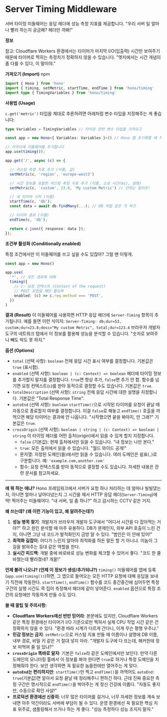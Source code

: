 # Server Timing Middleware
서버 타이밍 미들웨어는 응답 헤더에 성능 측정 지표를 제공합니다. "우리 서버 일 얼마나 빨리 하는지 궁금해? 헤더만 까봐!"

**정보**

참고: Cloudflare Workers 환경에서는 타이머가 마지막 I/O(입출력) 시간만 보여주기 때문에 타이머로 찍히는 측정치가 정확하지 않을 수 있습니다. "엣지에서는 시간 개념이 좀 다를 수 있다, 이 말이야."

**가져오기 (Import)**
npm

```typescript
import { Hono } from 'hono'
import { timing, setMetric, startTime, endTime } from 'hono/timing'
import type { TimingVariables } from 'hono/timing'
```

**사용법 (Usage)**

`c.get('metric')` 타입을 제대로 추론하려면 아래처럼 변수 타입을 지정해주는 게 좋습니다:
```typescript
type Variables = TimingVariables // 타이밍 관련 변수 타입을 가져오고

const app = new Hono<{ Variables: Variables }>() // Hono 앱 초기화할 때 지정

// 라우터에 미들웨어를 추가합니다
app.use(timing());

app.get('/', async (c) => {

  // 커스텀 측정 지표 추가 (이름, 값)
  setMetric(c, 'region', 'europe-west3')

  // 시간 정보를 포함한 커스텀 측정 지표 추가 (이름, 소요 시간(ms), 설명)
  setMetric(c, 'custom', 23.8, 'My custom Metric') // 단위는 밀리초!

  // 새 타이머 시작 (이름)
  startTime(c, 'db');
  const data = await db.findMany(...); // DB 작업 같은 거 하고

  // 타이머 종료 (이름)
  endTime(c, 'db');

  return c.json({ response: data });
});
```

**조건부 활성화 (Conditionally enabled)**

특정 조건에서만 이 미들웨어를 쓰고 싶을 수도 있잖아? 그럴 땐 이렇게.
```typescript
const app = new Hono()

app.use(
  '*', // 모든 경로에 대해
  timing({
    // c: 요청 컨텍스트 (Context of the request)
    // POST 요청일 때만 활성화
    enabled: (c) => c.req.method === 'POST',
  })
)
```

**결과 (Result)**
이 미들웨어를 사용하면 HTTP 응답 헤더에 `Server-Timing` 항목이 추가됩니다. 예를 들면 이런 식이지:
`Server-Timing: db;dur=53, custom;dur=23.8;desc="My custom Metric", total;dur=123.4`
브라우저 개발자 도구의 네트워크 탭에서 이 정보를 활용해 성능을 분석할 수 있습니다. "숫자로 보여주니 빼도 박도 못 하지."

**옵션 (Options)**

*   `total` (선택 사항): `boolean`
    전체 응답 시간 표시 여부를 결정합니다. 기본값은 `true` (표시함).
*   `enabled` (선택 사항): `boolean | (c: Context) => boolean`
    헤더에 타이밍 정보를 추가할지 말지를 결정합니다. `true`면 항상 추가, `false`면 추가 안 함. 함수를 넘기면 요청 컨텍스트(`c`)를 받아 동적으로 결정할 수도 있습니다. 기본값은 `true`.
*   `totalDescription` (선택 사항): `string`
    전체 응답 시간에 대한 설명을 지정합니다. 기본값은 "Total Response Time".
*   `autoEnd` (선택 사항): `boolean`
    `startTime()`으로 시작된 타이머를 요청이 끝날 때 자동으로 종료할지 여부를 결정합니다. 이걸 `false`로 해놓고 `endTime()` 호출을 까먹으면 해당 타이머는 결과에 안 나옵니다. "시작했으면 끝을 봐야지, 안 그래?" 기본값은 `true`.
*   `crossOrigin` (선택 사항): `boolean | string | (c: Context) => boolean | string`
    이 타이밍 헤더를 어떤 출처(origin)에서 읽을 수 있게 할지 지정합니다.
    *   `false` (기본값): 현재 출처에서만 읽을 수 있습니다. "내 정보는 나만 본다."
    *   `true`: 모든 출처에서 읽을 수 있습니다. "월드 와이드 공개!"
    *   문자열: 지정된 도메인(들)에서만 읽을 수 있습니다. 여러 도메인은 쉼표(`,`)로 구분합니다. 예: `'example.com,another.com'`
    *   함수: 요청 컨텍스트를 받아 동적으로 결정할 수도 있습니다.
    자세한 내용은 관련 문서를 참고하세요.

---

**얘 뭐 하는 애냐?**
Hono 프레임워크에서 서버가 요청 하나 처리하는 데 얼마나 빌빌댔는지, 아니면 얼마나 날아다녔는지 그 시간을 재서 HTTP 응답 헤더(`Server-Timing`)에 딱! 찍어주는 미들웨어다. "내 서버, 일 좀 하나?" 하고 감시하는 CCTV 같은 거지.

**왜 쓰는데? (왜 이런 기능이 있고, 왜 알려주는데?)**
1.  **성능 병목 찾기**: 개발자가 브라우저 개발자 도구에서 "어디서 시간을 다 잡아먹는 거야?" 하고 원인 분석할 때 아주 유용하다. DB가 문제인지, 외부 API 호출이 느린 건지, 아니면 그냥 내 코드가 발적화인지 금방 알 수 있다. "범인은 이 안에 있어!"
2.  **최적화 길잡이**: 어디가 느린지 알아야 최적화를 하든 말든 할 거 아니냐. 이놈이 그 길을 밝혀주는 등대 같은 역할을 한다.
3.  **실시간 피드백**: 개발 중에 바로바로 성능 변화를 체크할 수 있어서 좋다. "코드 한 줄 바꿨는데 빨라졌네? 개꿀!"

**언제 불려 나오냐? (언제 이 정보가 생성/추가되냐?)**
`timing()` 미들웨어를 앱에 등록(`app.use(timing())`)하면, 그 앱으로 들어오는 모든 HTTP 요청에 대해 응답을 보내기 직전에 작동한다. `startTime()`, `endTime()` 함수를 코드 중간중간에 심어두면 특정 구간의 실행 시간도 콕 집어 측정해서 헤더에 같이 넣어준다. `enabled` 옵션으로 특정 조건의 요청에만 작동하게 만들 수도 있다.

**쓸 때 꿀팁 및 주의사항:**
*   **Cloudflare Workers에선 반만 믿어라**: 본문에도 있지만, Cloudflare Workers 같은 특정 환경에선 타이머가 I/O 기준으로만 찍혀서 실제 CPU 작업 시간 같은 건 정확하지 않을 수 있다. "환경 따라 시계가 다르게 간다니, 이게 무슨 평행 우주냐."
*   **민감 정보는 금지**: `setMetric`으로 커스텀 지표 만들 때 이름이나 설명에 DB 이름, 내부 경로, 비밀 키 같은 거 절대 넣지 마라. "개발자 도구에 다 뜨는데, 해커한테 정보 떠먹여 줄 일 있냐?"
*   **`crossOrigin` 똑바로 알자**: 기본은 `false`라 같은 도메인에서만 보인다. 만약 다른 도메인의 모니터링 툴에서 이 정보를 봐야 한다면 `true`로 하거나 특정 도메인을 지정해줘야 한다. 보안 생각하면 꼭 필요한 놈들한테만 열어주는 게 맞다.
*   **`autoEnd`는 편리하지만**: `startTime()`만 찍고 `endTime()`을 까먹어도 `autoEnd: true`(기본값)면 알아서 요청 끝날 때 정리해주니 편하긴 하다. 근데 진짜 중요한 측정 구간은 명시적으로 `endTime()`을 박아주는 게 정신 건강에 이롭다. "자동도 좋지만, 수동으로 확인 사살!"
*   **프로덕션 환경에선 신중히**: 너무 많은 타이머를 걸거나, 너무 자세한 정보를 계속 보내면 아주 약간이라도 서버에 부담이 될 수 있다. 운영 환경에선 꼭 필요한 핵심 지표 위주로, 샘플링해서 쓰거나 하는 게 좋다. "성능 측정하다 성능 조지지 말자."